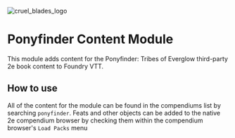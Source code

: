![cruel_blades_logo](https://user-images.githubusercontent.com/58655781/180696846-8bcf03c4-d299-413a-8b00-c800f30ead6d.png)

# Ponyfinder Content Module

This module adds content for the Ponyfinder: Tribes of Everglow third-party 2e book content to Foundry VTT.

## How to use

All of the content for the module can be found in the compendiums list by searching `ponyfinder`. Feats and other objects can be added to the native 2e compendium browser by checking them within the compendium browser's `Load Packs` menu
